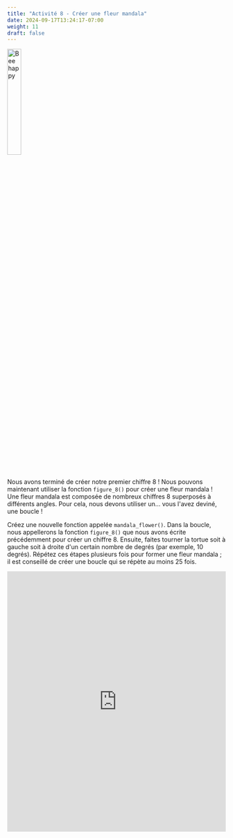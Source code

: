 ```yaml
---
title: "Activité 8 - Créer une fleur mandala"
date: 2024-09-17T13:24:17-07:00
weight: 11
draft: false
---
```


<img src="../media/bee_happy.png" alt="Bee happy" width="25%"/>

Nous avons terminé de créer notre premier chiffre 8 ! Nous pouvons maintenant utiliser la fonction `figure_8()` pour créer une fleur mandala ! Une fleur mandala est composée de nombreux chiffres 8 superposés à différents angles. Pour cela, nous devons utiliser un... vous l'avez deviné, une boucle !

Créez une nouvelle fonction appelée `mandala_flower()`. Dans la boucle, nous appellerons la fonction `figure_8()` que nous avons écrite précédemment pour créer un chiffre 8. Ensuite, faites tourner la tortue soit à gauche soit à droite d'un certain nombre de degrés (par exemple, 10 degrés). Répétez ces étapes plusieurs fois pour former une fleur mandala ; il est conseillé de créer une boucle qui se répète au moins 25 fois.

<iframe src="https://trinket.io/embed/python/b82ce0c14f" width="100%" height="600" frameborder="0" marginwidth="0" marginheight="0" allowfullscreen></iframe>